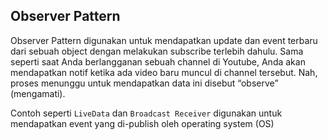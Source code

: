 ## Observer Pattern
Observer Pattern digunakan untuk mendapatkan update dan event terbaru dari sebuah object 
dengan melakukan subscribe terlebih dahulu. 
Sama seperti saat Anda berlangganan sebuah channel di Youtube, 
Anda akan mendapatkan notif ketika ada video baru muncul di channel tersebut. 
Nah, proses menunggu untuk mendapatkan data ini disebut “observe” (mengamati).

Contoh seperti `LiveData` dan `Broadcast Receiver` digunakan untuk
mendapatkan event yang di-publish oleh operating system (OS)

